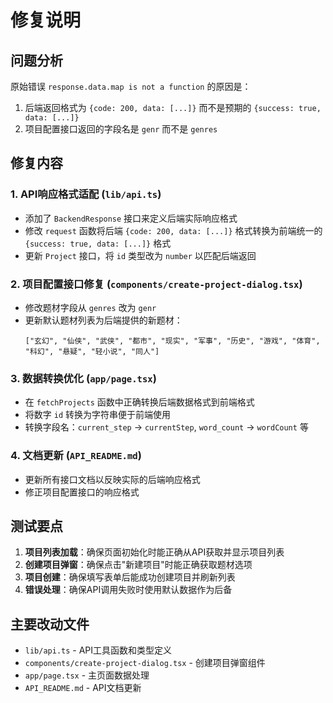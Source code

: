 # 修复说明

## 问题分析
原始错误 `response.data.map is not a function` 的原因是：
1. 后端返回格式为 `{code: 200, data: [...]}` 而不是预期的 `{success: true, data: [...]}`
2. 项目配置接口返回的字段名是 `genr` 而不是 `genres`

## 修复内容

### 1. API响应格式适配 (`lib/api.ts`)
- 添加了 `BackendResponse` 接口来定义后端实际响应格式
- 修改 `request` 函数将后端 `{code: 200, data: [...]}` 格式转换为前端统一的 `{success: true, data: [...]}` 格式
- 更新 `Project` 接口，将 `id` 类型改为 `number` 以匹配后端返回

### 2. 项目配置接口修复 (`components/create-project-dialog.tsx`)
- 修改题材字段从 `genres` 改为 `genr`
- 更新默认题材列表为后端提供的新题材：
  ```
  ["玄幻", "仙侠", "武侠", "都市", "现实", "军事", "历史", "游戏", "体育", "科幻", "悬疑", "轻小说", "同人"]
  ```

### 3. 数据转换优化 (`app/page.tsx`)
- 在 `fetchProjects` 函数中正确转换后端数据格式到前端格式
- 将数字 `id` 转换为字符串便于前端使用
- 转换字段名：`current_step` → `currentStep`, `word_count` → `wordCount` 等

### 4. 文档更新 (`API_README.md`)
- 更新所有接口文档以反映实际的后端响应格式
- 修正项目配置接口的响应格式

## 测试要点

1. **项目列表加载**：确保页面初始化时能正确从API获取并显示项目列表
2. **创建项目弹窗**：确保点击"新建项目"时能正确获取题材选项
3. **项目创建**：确保填写表单后能成功创建项目并刷新列表
4. **错误处理**：确保API调用失败时使用默认数据作为后备

## 主要改动文件
- `lib/api.ts` - API工具函数和类型定义
- `components/create-project-dialog.tsx` - 创建项目弹窗组件  
- `app/page.tsx` - 主页面数据处理
- `API_README.md` - API文档更新
